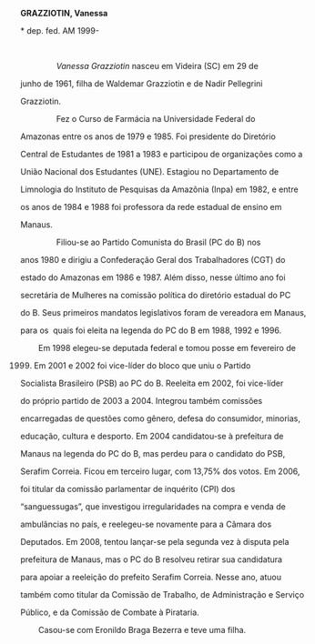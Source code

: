 **GRAZZIOTIN, Vanessa**



\* dep. fed. AM 1999-



 



                *Vanessa Grazziotin* nasceu em Videira (SC) em 29 de

junho de 1961, filha de Waldemar Grazziotin e de Nadir Pellegrini

Grazziotin.



                Fez o Curso de Farmácia na Universidade Federal do

Amazonas entre os anos de 1979 e 1985. Foi presidente do Diretório

Central de Estudantes de 1981 a 1983 e participou de organizações como a

União Nacional dos Estudantes (UNE). Estagiou no Departamento de

Limnologia do Instituto de Pesquisas da Amazônia (Inpa) em 1982, e entre

os anos de 1984 e 1988 foi professora da rede estadual de ensino em

Manaus.



                Filiou-se ao Partido Comunista do Brasil (PC do B) nos

anos 1980 e dirigiu a Confederação Geral dos Trabalhadores (CGT) do

estado do Amazonas em 1986 e 1987. Além disso, nesse último ano foi

secretária de Mulheres na comissão política do diretório estadual do PC

do B. Seus primeiros mandatos legislativos foram de vereadora em Manaus,

para os  quais foi eleita na legenda do PC do B em 1988, 1992 e 1996.



        Em 1998 elegeu-se deputada federal e tomou posse em fevereiro de

1999. Em 2001 e 2002 foi vice-líder do bloco que uniu o Partido

Socialista Brasileiro (PSB) ao PC do B. Reeleita em 2002, foi vice-líder

do próprio partido de 2003 a 2004. Integrou também comissões

encarregadas de questões como gênero, defesa do consumidor, minorias,

educação, cultura e desporto. Em 2004 candidatou-se à prefeitura de

Manaus na legenda do PC do B, mas perdeu para o candidato do PSB,

Serafim Correia. Ficou em terceiro lugar, com 13,75% dos votos. Em 2006,

foi titular da comissão parlamentar de inquérito (CPI) dos

“sanguessugas”, que investigou irregularidades na compra e venda de

ambulâncias no país, e reelegeu-se novamente para a Câmara dos

Deputados. Em 2008, tentou lançar-se pela segunda vez à disputa pela

prefeitura de Manaus, mas o PC do B resolveu retirar sua candidatura

para apoiar a reeleição do prefeito Serafim Correia. Nesse ano, atuou

também como titular da Comissão de Trabalho, de Administração e Serviço

Público, e da Comissão de Combate à Pirataria.



        Casou-se com Eronildo Braga Bezerra e teve uma filha.



 



